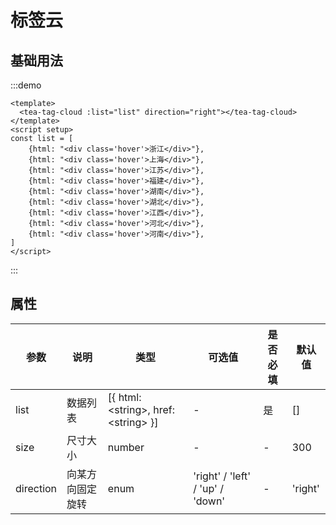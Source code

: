 # 标签云

## 基础用法
:::demo
```vue
<template>
  <tea-tag-cloud :list="list" direction="right"></tea-tag-cloud>
</template>
<script setup>
const list = [
    {html: "<div class='hover'>浙江</div>"},
    {html: "<div class='hover'>上海</div>"},
    {html: "<div class='hover'>江苏</div>"},
    {html: "<div class='hover'>福建</div>"},
    {html: "<div class='hover'>湖南</div>"},
    {html: "<div class='hover'>湖北</div>"},
    {html: "<div class='hover'>江西</div>"},
    {html: "<div class='hover'>河北</div>"},
    {html: "<div class='hover'>河南</div>"},
]
</script>
```
:::

## 属性
| 参数        | 说明       | 类型                                             | 可选值                              | 是否必填 | 默认值     |
| --------- | -------- | ---------------------------------------------- | -------------------------------- | ---- | ------- |
| list      | 数据列表     | [{ html:&lt;string&gt;, href:&lt;string&gt; }] | -                                | 是    | []      |
| size      | 尺寸大小     | number             | -                                | -    | 300     |
| direction | 向某方向固定旋转 | enum                                           | 'right' / 'left' / 'up' / 'down' | -    | 'right' |
